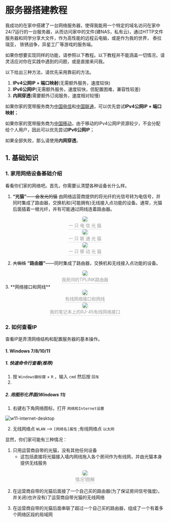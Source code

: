 # 服务器搭建教程

我成功的在家中搭建了一台网络服务器，使得我能用一个特定的域名访问在家中24/7运行的一台服务器，从而访问家中的文件(建NAS，私有云)，通过HTTP文件服务器和同学分享大文件，作为高性能的远程云电脑，或是作为我的世界， 泰拉瑞亚， 铁锈战争，异星工厂等游戏的服务端。

如果你想要实现同样的功能，请参照以下教程。以下教程并不能涵盖一切情况，请灵活应对你在实践中遇到的问题，或是直接来问我。

以下给出三种方法，请优先采用靠前的方法。

1. **IPv4公网IP + 端口映射**(无需额外服务，速度较快)
2. **IPv6公网IP**(无需额外服务，速度较快，但配置困难，兼容性较差)
3. **内网穿透**(需要额外订阅服务，速度相对较慢)

如果你家的宽带服务商为<u>中国电信</u>和<u>中国联通</u>，可以优先尝试**IPv4公网IP + 端口映射**；

如果你家的宽带服务商为<u>中国移动</u>，由于移动的IPv4公网IP资源较少，不会分配给个人用户，因此可以优先尝试**IPv6公网IP**；

如果全部失败，那么请使用**内网穿透**。

## 1. 基础知识

### 1. 家用网络设备基础介绍

看看你们家的网络吧。首先，你需要认清楚各种设备长什么样。

1. **“光猫”**——~~会发光的猫~~ 由网络运营商提供的将光纤的光信号转为电信号，并同时集成了路由器，交换机和(可能拥有)无线接入点功能的设备。通常，光猫后面插着一根光纤，并有可能通过网线连着路由器。

<center>
    <img style=" 缩放比例; border-radius: 0.3125em;
    box-shadow: 0 2px 4px 0 rgba(34,36,38,.12),0 2px 10px 0 rgba(34,36,38,.08);" 
    src="./Image/telecomcat.webp">
    <br>
    <div style="color:orange; border-bottom: 1px solid #d9d9d9;
         display: inline-block; color: #999; padding: 2px;">一 只 电 信 光 猫</div>
</center>

<center>
    <img style=" 缩放比例; border-radius: 0.3125em;
    box-shadow: 0 2px 4px 0 rgba(34,36,38,.12),0 2px 10px 0 rgba(34,36,38,.08);" 
    src="./Image/unicomcat.webp">
    <br>
    <div style="color:orange; border-bottom: 1px solid #d9d9d9;
         display: inline-block; color: #999; padding: 2px;">一 只 联 通 光 猫</div>
</center>

<center>
    <img style=" 缩放比例; border-radius: 0.3125em;
    box-shadow: 0 2px 4px 0 rgba(34,36,38,.12),0 2px 10px 0 rgba(34,36,38,.08);" 
    src="./Image/mobilecat.webp">
    <br>
    <div style="color:orange; border-bottom: 1px solid #d9d9d9;
         display: inline-block; color: #999; padding: 2px;">一 只 移 动 光 猫</div>
</center>

2. ~~大蜘蛛~~ **“路由器”**——同时集成了路由器，交换机和无线接入点功能的设备。

<center>
    <img style=" 缩放比例; border-radius: 0.3125em;
    box-shadow: 0 2px 4px 0 rgba(34,36,38,.12),0 2px 10px 0 rgba(34,36,38,.08);" 
    src="./Image/router.jpg">
    <br>
    <div style="color:orange; border-bottom: 1px solid #d9d9d9;
         display: inline-block; color: #999; padding: 2px;">我房间的TPLINK路由器</div>
</center>
3. **网络接口和网线**

<center>
    <img style=" 缩放比例; border-radius: 0.3125em;
    box-shadow: 0 2px 4px 0 rgba(34,36,38,.12),0 2px 10px 0 rgba(34,36,38,.08);" 
    src="./Image/netport.png">
    <br>
    <div style="color:orange; border-bottom: 1px solid #d9d9d9;
         display: inline-block; color: #999; padding: 2px;">有线网络接口和网线</div>
</center>

<center>
    <img style=" 缩放比例; border-radius: 0.3125em;
    box-shadow: 0 2px 4px 0 rgba(34,36,38,.12),0 2px 10px 0 rgba(34,36,38,.08);" 
    src="./Image/rj45.jpg">
    <br>
    <div style="color:orange; border-bottom: 1px solid #d9d9d9;
         display: inline-block; color: #999; padding: 2px;">我的笔记本上的RJ-45有线网络接口</div>
</center>

### 2. 如何查看IP

查看IP是弄清网络结构和配置服务器的基本操作。

#### 1. Windows 7/8/10/11

##### 1. 快速命令行查看(推荐)

1. 按 ```Windows徽标键``` + ```R``` ，输入 ```cmd``` 然后按 ```回车```
2. 

##### 2. 用图形化界面(Windows 11)

1. 右键右下角网络图标，打开 ```网络和Internet设置```

![w11-internet-desktop](./Image/w11-internet-desktop.png)

2. 无线网络点 ```WLAN``` --> ```[网络名]属性``` ;有线网络点 ```以太网```





显然，你们家可能有三种情况：

1. 只用运营商自带的光猫，没有其他任何设备
   - 这包括直接将光猫接入墙内网线拖入各个房间作为有线网，并由光猫本身提供无线服务

<center>
    <img style=" 缩放比例; border-radius: 0.3125em;
    box-shadow: 0 2px 4px 0 rgba(34,36,38,.12),0 2px 10px 0 rgba(34,36,38,.08);" 
    src="./Image/connect1.png">
    <br>
    <div style="color:orange; border-bottom: 1px solid #d9d9d9;
         display: inline-block; color: #999; padding: 2px;">情况1图解</div>
</center>

2. 在运营商自带的光猫后面接了一个自己买的路由器(为了保证房间信号强度)，并关闭(也许没有)了运营商自带光猫的无线网络

3. 在运营商自带的光猫后面串联了超过一个自己买的路由器，组成了一个有着多个网络区段的局域网







